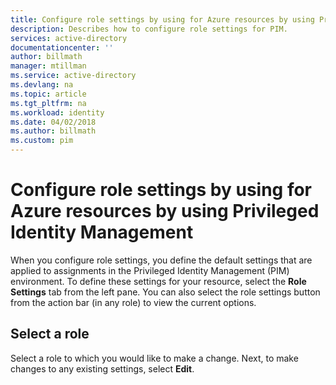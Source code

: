 ```yaml
---
title: Configure role settings by using for Azure resources by using Privileged Identity Management | Microsoft Docs
description: Describes how to configure role settings for PIM.
services: active-directory
documentationcenter: ''
author: billmath
manager: mtillman
ms.service: active-directory
ms.devlang: na
ms.topic: article
ms.tgt_pltfrm: na
ms.workload: identity
ms.date: 04/02/2018
ms.author: billmath
ms.custom: pim
---
```


# Configure role settings by using for Azure resources by using Privileged Identity Management 

When you configure role settings, you define the default settings that are applied to assignments in the Privileged Identity Management (PIM) environment. To define these settings for your resource, select the **Role Settings** tab from the left pane. You can also select the role settings button from the action bar (in any role) to view the current options.


## Select a role
Select a role to which you would like to make a change. Next, to make changes to any existing settings, select **Edit**.
